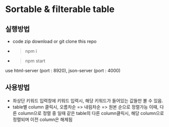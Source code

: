 # Sortable & filterable table

## 실행방법

- code zip download or git clone this repo

- > npm i
- > npm start

use html-server (port : 8920), json-server (port : 4000)

## 사용방법

- 좌상단 키워드 입력창에 키워드 입력시, 해당 키워드가 들어있는 값들만 볼 수 있음.
- table별 column 클릭시, 오름차순 => 내림차순 => 원본 순으로 정렬가능
  이때, 다른 column으로 정렬 중 일때 같은 table의 다른 column클릭시, 해당 column으로 정렬되며 이전 column은 해제됨
